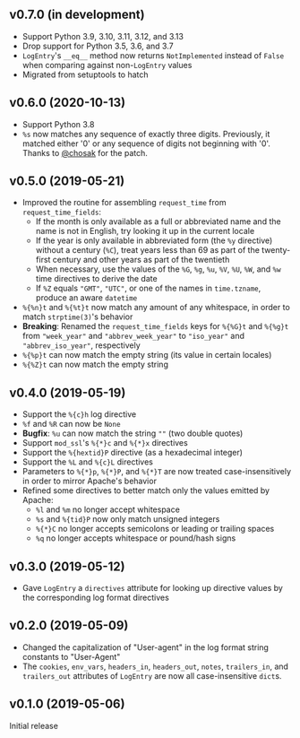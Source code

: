 v0.7.0 (in development)
-----------------------
- Support Python 3.9, 3.10, 3.11, 3.12, and 3.13
- Drop support for Python 3.5, 3.6, and 3.7
- `LogEntry`'s `__eq__` method now returns `NotImplemented` instead of `False`
  when comparing against non-`LogEntry` values
- Migrated from setuptools to hatch

v0.6.0 (2020-10-13)
-------------------
- Support Python 3.8
- `%s` now matches any sequence of exactly three digits.  Previously, it
  matched either '0' or any sequence of digits not beginning with '0'.  Thanks
  to [@chosak](https://github.com/chosak) for the patch.

v0.5.0 (2019-05-21)
-------------------
- Improved the routine for assembling `request_time` from
  `request_time_fields`:
    - If the month is only available as a full or abbreviated name and the name
      is not in English, try looking it up in the current locale
    - If the year is only available in abbreviated form (the `%y` directive)
      without a century (`%C`), treat years less than 69 as part of the
      twenty-first century and other years as part of the twentieth
    - When necessary, use the values of the `%G`, `%g`, `%u`, `%V`, `%U`, `%W`,
      and `%w` time directives to derive the date
    - If `%Z` equals `"GMT"`, `"UTC"`, or one of the names in `time.tzname`,
      produce an aware `datetime`
- `%{%n}t` and `%{%t}t` now match any amount of any whitespace, in order to
  match `strptime(3)`'s behavior
- **Breaking**: Renamed the `request_time_fields` keys for `%{%G}t` and
  `%{%g}t` from `"week_year"` and `"abbrev_week_year"` to `"iso_year"` and
  `"abbrev_iso_year"`, respectively
- `%{%p}t` can now match the empty string (its value in certain locales)
- `%{%Z}t` can now match the empty string

v0.4.0 (2019-05-19)
-------------------
- Support the `%{c}h` log directive
- `%f` and `%R` can now be `None`
- **Bugfix**: `%u` can now match the string `""` (two double quotes)
- Support `mod_ssl`'s `%{*}c` and `%{*}x` directives
- Support the `%{hextid}P` directive (as a hexadecimal integer)
- Support the `%L` and `%{c}L` directives
- Parameters to `%{*}p`, `%{*}P`, and `%{*}T` are now treated
  case-insensitively in order to mirror Apache's behavior
- Refined some directives to better match only the values emitted by Apache:
    - `%l` and `%m` no longer accept whitespace
    - `%s` and `%{tid}P` now only match unsigned integers
    - `%{*}C` no longer accepts semicolons or leading or trailing spaces
    - `%q` no longer accepts whitespace or pound/hash signs

v0.3.0 (2019-05-12)
-------------------
- Gave `LogEntry` a `directives` attribute for looking up directive values by
  the corresponding log format directives

v0.2.0 (2019-05-09)
-------------------
- Changed the capitalization of "User-agent" in the log format string constants
  to "User-Agent"
- The `cookies`, `env_vars`, `headers_in`, `headers_out`, `notes`,
  `trailers_in`, and `trailers_out` attributes of `LogEntry` are now all
  case-insensitive `dict`s.

v0.1.0 (2019-05-06)
-------------------
Initial release
